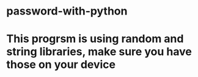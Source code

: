 # password-with-python
# This progrsm is using random and string libraries, make sure you have those on your device 
